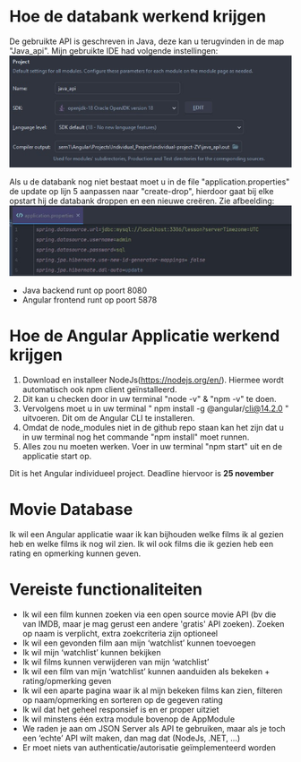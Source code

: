 # Hoe de databank werkend krijgen
De gebruikte API is geschreven in Java, deze kan u terugvinden in de map "Java_api".
Mijn gebruikte IDE had volgende instellingen:
![alt text](img/java_settings.jpg)

Als u de databank nog niet bestaat moet u in de file "application.properties" de update op lijn 5 aanpassen naar "create-drop", hierdoor gaat bij elke opstart hij de databank droppen en een nieuwe creëren. Zie afbeelding:
![alt text](img/application_properties.jpg)
- Java backend runt op poort 8080
- Angular frontend runt op poort 5878

# Hoe de Angular Applicatie werkend krijgen
1. Download en installeer NodeJs(https://nodejs.org/en/). Hiermee wordt automatisch ook npm client geïnstalleerd.
2. Dit kan u checken door in uw terminal "node -v" & "npm -v" te doen.
3. Vervolgens moet u in uw terminal " npm install -g @angular/cli@14.2.0 " uitvoeren. Dit om de Angular CLI te installeren.
4. Omdat de node_modules niet in de github repo staan kan het zijn dat u in uw terminal nog het commande "npm install" moet runnen.
5. Alles zou nu moeten werken. Voer in uw terminal "npm start" uit en de applicatie start op.


Dit is het Angular individueel project. Deadline hiervoor is **25 november**

# Movie Database #
Ik wil een Angular applicatie waar ik kan bijhouden welke films ik al gezien heb en welke films ik nog wil zien. Ik wil ook films die ik gezien heb een rating en opmerking kunnen geven.

# Vereiste functionaliteiten
* Ik wil een film kunnen zoeken via een open source movie API (bv die van IMDB, maar je mag gerust een andere 'gratis' API zoeken). Zoeken op naam is verplicht, extra zoekcriteria zijn optioneel
* Ik wil een gevonden film aan mijn ‘watchlist’ kunnen toevoegen
* Ik wil mijn ‘watchlist’ kunnen bekijken
* Ik wil films kunnen verwijderen van mijn ‘watchlist’
* Ik wil een film van mijn ‘watchlist’ kunnen aanduiden als bekeken + rating/opmerking geven
* Ik wil een aparte pagina waar ik al mijn bekeken films kan zien, filteren op naam/opmerking en sorteren op de gegeven rating
* Ik wil dat het geheel responsief is en er proper uitziet
* Ik wil minstens één extra module bovenop de AppModule
* We raden je aan om JSON Server als API te gebruiken, maar als je toch een ‘echte’ API wilt maken, dan mag dat (NodeJs, .NET, ...)
* Er moet niets van authenticatie/autorisatie geïmplementeerd worden
